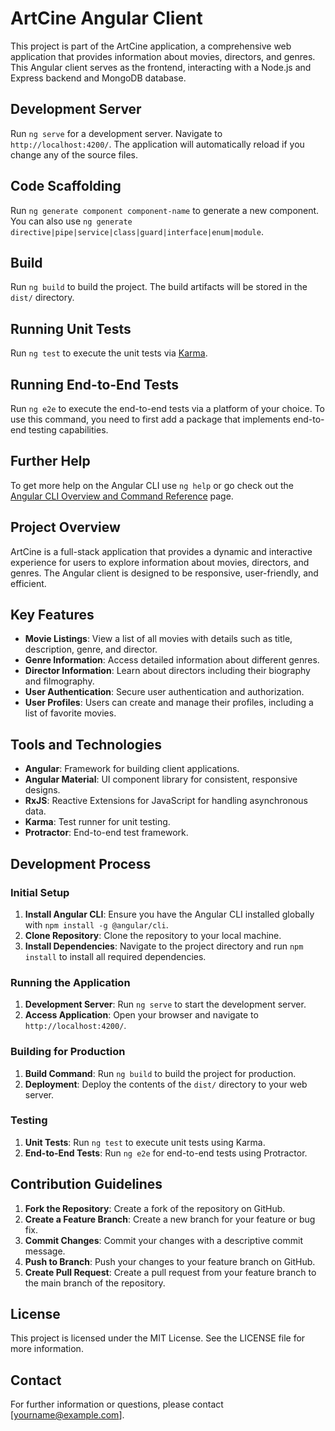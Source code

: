 # ArtCine Angular Client

This project is part of the ArtCine application, a comprehensive web application that provides information about movies, directors, and genres. This Angular client serves as the frontend, interacting with a Node.js and Express backend and MongoDB database.

## Development Server

Run `ng serve` for a development server. Navigate to `http://localhost:4200/`. The application will automatically reload if you change any of the source files.

## Code Scaffolding

Run `ng generate component component-name` to generate a new component. You can also use `ng generate directive|pipe|service|class|guard|interface|enum|module`.

## Build

Run `ng build` to build the project. The build artifacts will be stored in the `dist/` directory.

## Running Unit Tests

Run `ng test` to execute the unit tests via [Karma](https://karma-runner.github.io).

## Running End-to-End Tests

Run `ng e2e` to execute the end-to-end tests via a platform of your choice. To use this command, you need to first add a package that implements end-to-end testing capabilities.

## Further Help

To get more help on the Angular CLI use `ng help` or go check out the [Angular CLI Overview and Command Reference](https://angular.io/cli) page.

## Project Overview

ArtCine is a full-stack application that provides a dynamic and interactive experience for users to explore information about movies, directors, and genres. The Angular client is designed to be responsive, user-friendly, and efficient.

## Key Features

- **Movie Listings**: View a list of all movies with details such as title, description, genre, and director.
- **Genre Information**: Access detailed information about different genres.
- **Director Information**: Learn about directors including their biography and filmography.
- **User Authentication**: Secure user authentication and authorization.
- **User Profiles**: Users can create and manage their profiles, including a list of favorite movies.

## Tools and Technologies

- **Angular**: Framework for building client applications.
- **Angular Material**: UI component library for consistent, responsive designs.
- **RxJS**: Reactive Extensions for JavaScript for handling asynchronous data.
- **Karma**: Test runner for unit testing.
- **Protractor**: End-to-end test framework.

## Development Process

### Initial Setup

1. **Install Angular CLI**: Ensure you have the Angular CLI installed globally with `npm install -g @angular/cli`.
2. **Clone Repository**: Clone the repository to your local machine.
3. **Install Dependencies**: Navigate to the project directory and run `npm install` to install all required dependencies.

### Running the Application

1. **Development Server**: Run `ng serve` to start the development server.
2. **Access Application**: Open your browser and navigate to `http://localhost:4200/`.

### Building for Production

1. **Build Command**: Run `ng build` to build the project for production.
2. **Deployment**: Deploy the contents of the `dist/` directory to your web server.

### Testing

1. **Unit Tests**: Run `ng test` to execute unit tests using Karma.
2. **End-to-End Tests**: Run `ng e2e` for end-to-end tests using Protractor.

## Contribution Guidelines

1. **Fork the Repository**: Create a fork of the repository on GitHub.
2. **Create a Feature Branch**: Create a new branch for your feature or bug fix.
3. **Commit Changes**: Commit your changes with a descriptive commit message.
4. **Push to Branch**: Push your changes to your feature branch on GitHub.
5. **Create Pull Request**: Create a pull request from your feature branch to the main branch of the repository.

## License

This project is licensed under the MIT License. See the LICENSE file for more information.

## Contact

For further information or questions, please contact [yourname@example.com].

